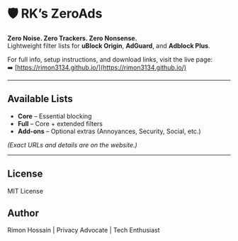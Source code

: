 # 🛡️ RK’s ZeroAds

**Zero Noise. Zero Trackers. Zero Nonsense.**  
Lightweight filter lists for **uBlock Origin**, **AdGuard**, and **Adblock Plus**.

For full info, setup instructions, and download links, visit the live page:  
➡️ [https://rimon3134.github.io/](https://rimon3134.github.io/)

---

## Available Lists

- **Core** – Essential blocking  
- **Full** – Core + extended filters  
- **Add-ons** – Optional extras (Annoyances, Security, Social, etc.)

*(Exact URLs and details are on the website.)*

---

## License
MIT License

## Author
Rimon Hossain | Privacy Advocate | Tech Enthusiast
